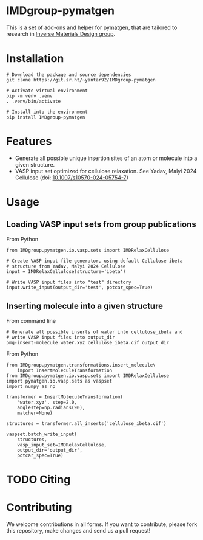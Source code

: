 

# IMDgroup-pymatgen

This is a set of add-ons and helper for [pymatgen](https://pymatgen.org/), that are tailored to
research in [Inverse Materials Design group](https://www.oimalyi.org/).


# Installation

    # Download the package and source dependencies
    git clone https://git.sr.ht/~yantar92/IMDgroup-pymatgen
    
    # Activate virtual environment
    pip -m venv .venv
    . .venv/bin/activate
    
    # Install into the environment
    pip install IMDgroup-pymatgen


# Features

-   Generate all possible unique insertion sites of an atom or molecule
    into a given structure.
-   VASP input set optimized for cellulose relaxation.
    See Yadav, Malyi 2024 Cellulose (doi: [10.1007/s10570-024-05754-7](https://doi.org/10.1007/s10570-024-05754-7))


# Usage


## Loading VASP input sets from group publications

From Python

    from IMDgroup.pymatgen.io.vasp.sets import IMDRelaxCellulose
    
    # Create VASP input file generator, using default Cellulose ibeta
    # structure from Yadav, Malyi 2024 Cellulose
    input = IMDRelaxCellulose(structure='ibeta')
    
    # Write VASP input files into "test" directory
    input.write_input(output_dir='test', potcar_spec=True)


## Inserting molecule into a given structure

From command line

    # Generate all possible inserts of water into cellulose_ibeta and
    # write VASP input files into output_dir
    pmg-insert-molecule water.xyz cellulose_ibeta.cif output_dir

From Python

    from IMDgroup.pymatgen.transformations.insert_molecule\
        import InsertMoleculeTransformation
    from IMDgroup.pymatgen.io.vasp.sets import IMDRelaxCellulose
    import pymatgen.io.vasp.sets as vaspset
    import numpy as np
    
    transformer = InsertMoleculeTransformation(
        'water.xyz', step=2.0,
        anglestep=np.radians(90),
        matcher=None)
    
    structures = transformer.all_inserts('cellulose_ibeta.cif')
    
    vaspset.batch_write_input(
        structures,
        vasp_input_set=IMDRelaxCellulose,
        output_dir='output_dir',
        potcar_spec=True)


# TODO Citing


# Contributing

We welcome contributions in all forms. If you want to contribute,
please fork this repository, make changes and send us a pull request!

